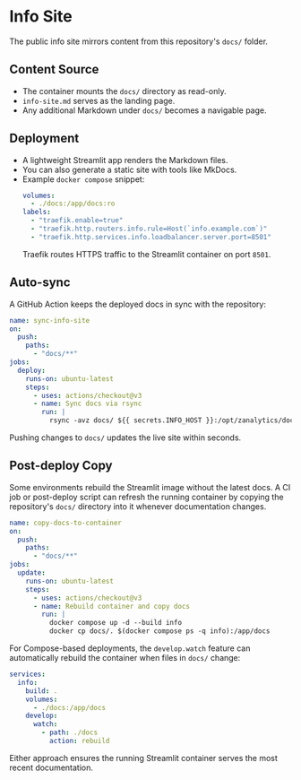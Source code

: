 # Info Site

The public info site mirrors content from this repository's `docs/` folder.

## Content Source

- The container mounts the `docs/` directory as read-only.
- `info-site.md` serves as the landing page.
- Any additional Markdown under `docs/` becomes a navigable page.

## Deployment

- A lightweight Streamlit app renders the Markdown files.
- You can also generate a static site with tools like MkDocs.
- Example `docker compose` snippet:
  ```yaml
  volumes:
    - ./docs:/app/docs:ro
  labels:
    - "traefik.enable=true"
    - "traefik.http.routers.info.rule=Host(`info.example.com`)"
    - "traefik.http.services.info.loadbalancer.server.port=8501"
  ```
  Traefik routes HTTPS traffic to the Streamlit container on port `8501`.

## Auto-sync

A GitHub Action keeps the deployed docs in sync with the repository:

```yaml
name: sync-info-site
on:
  push:
    paths:
      - "docs/**"
jobs:
  deploy:
    runs-on: ubuntu-latest
    steps:
      - uses: actions/checkout@v3
      - name: Sync docs via rsync
        run: |
          rsync -avz docs/ ${{ secrets.INFO_HOST }}:/opt/zanalytics/docs
```

Pushing changes to `docs/` updates the live site within seconds.

## Post-deploy Copy

Some environments rebuild the Streamlit image without the latest docs. A CI job or
post-deploy script can refresh the running container by copying the repository's
`docs/` directory into it whenever documentation changes.

```yaml
name: copy-docs-to-container
on:
  push:
    paths:
      - "docs/**"
jobs:
  update:
    runs-on: ubuntu-latest
    steps:
      - uses: actions/checkout@v3
      - name: Rebuild container and copy docs
        run: |
          docker compose up -d --build info
          docker cp docs/. $(docker compose ps -q info):/app/docs
```

For Compose-based deployments, the `develop.watch` feature can automatically
rebuild the container when files in `docs/` change:

```yaml
services:
  info:
    build: .
    volumes:
      - ./docs:/app/docs
    develop:
      watch:
        - path: ./docs
          action: rebuild
```

Either approach ensures the running Streamlit container serves the most recent
documentation.
